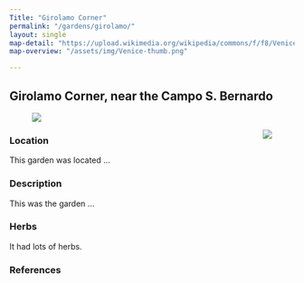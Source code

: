```yaml
---
Title: "Girolamo Corner"
permalink: "/gardens/girolamo/"
layout: single
map-detail: "https://upload.wikimedia.org/wikipedia/commons/f/f8/Venice_Old_Town_Lagoon_Aerial_View.jpg"
map-overview: "/assets/img/Venice-thumb.png"

---
```


## Girolamo Corner, near the Campo S. Bernardo

<figure><img src="{{ page.map-detail | absolute_url }}" class="ctr" align="center"/></figure>

<figure><img src="{{ page.map-overview | relative_url }}" align="right"/></figure>


### Location

This garden was located ...

### Description

This was the garden ...

### Herbs

It had lots of herbs.

### References
